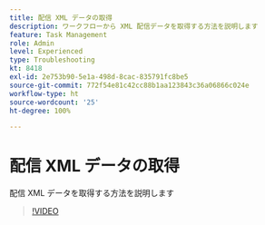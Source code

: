 ```yaml
---
title: 配信 XML データの取得
description: ワークフローから XML 配信データを取得する方法を説明します
feature: Task Management
role: Admin
level: Experienced
type: Troubleshooting
kt: 8418
exl-id: 2e753b90-5e1a-498d-8cac-835791fc8be5
source-git-commit: 772f54e81c42cc88b1aa123843c36a06866c024e
workflow-type: ht
source-wordcount: '25'
ht-degree: 100%

---
```


# 配信 XML データの取得

配信 XML データを取得する方法を説明します

>[!VIDEO](https://video.tv.adobe.com/v/335949?quality=12)
